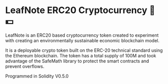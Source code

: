 # LeafNote ERC20 Cryptocurrency :seedling: :dollar:
LeafNote is an ERC20 based cryptocurrency token created to experiment with creating an environmentally sustainable economic blockchain model.

It is a deployable crypto token built on the ERC-20 technical standard using the Ethereum blockchain. The token has a total supply of 100M and took advantage of the SafeMath library to protect the smart contracts and prevent overflows. 

Programmed in Solidity V0.5.0
